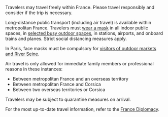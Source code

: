 Travelers may travel freely within France. Please travel responsibly and consider if the trip is necessary.

Long-distance public transport (including air travel) is available within metropolitan France. Travelers must [wear a mask](https://www.garda.com/crisis24/news-alerts/360441/france-face-masks-to-be-compulsory-in-indoor-public-spaces-july-16-update-30) in all indoor public spaces, in [selected busy outdoor spaces](https://news.sky.com/story/coronavirus-french-cities-make-face-masks-compulsory-in-busy-outdoor-areas-as-cases-climb-again-12043919), in stations, airports, and onboard trains and planes. Strict social distancing measures apply.

In Paris, face masks must be compulsory for [visitors of outdoor markets and River Seine](https://www.garda.com/crisis24/news-alerts/367401/france-paris-to-make-face-masks-compulsory-for-visitors-of-outdoor-markets-and-river-seine-from-august-10-update-33).

Air travel is only allowed for immediate family members or professional reasons in these instances:

- Between metropolitan France and an overseas territory
- Between metropolitan France and Corsica
- Between two overseas territories or Corsica

Travelers may be subject to quarantine measures on arrival.

For the most up-to-date travel information, refer to the [France Diplomacy](https://www.gouvernement.fr/en/coronavirus-covid-19).
